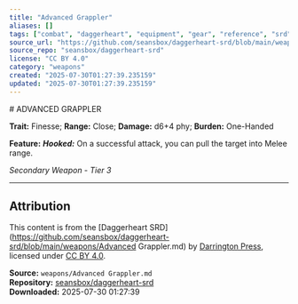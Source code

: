 ```yaml
---
title: "Advanced Grappler"
aliases: []
tags: ["combat", "daggerheart", "equipment", "gear", "reference", "srd", "ttrpg", "weapon"]
source_url: "https://github.com/seansbox/daggerheart-srd/blob/main/weapons/Advanced Grappler.md"
source_repo: "seansbox/daggerheart-srd"
license: "CC BY 4.0"
category: "weapons"
created: "2025-07-30T01:27:39.235159"
updated: "2025-07-30T01:27:39.235159"
---
```


﻿# ADVANCED GRAPPLER

**Trait:** Finesse; **Range:** Close; **Damage:** d6+4 phy; **Burden:** One-Handed

**Feature:** ***Hooked:*** On a successful attack, you can pull the target into Melee range.

*Secondary Weapon - Tier 3*

---

## Attribution

This content is from the [Daggerheart SRD](https://github.com/seansbox/daggerheart-srd/blob/main/weapons/Advanced Grappler.md) by [Darrington Press](https://darringtonpress.com/), licensed under [CC BY 4.0](https://creativecommons.org/licenses/by/4.0/).

**Source:** `weapons/Advanced Grappler.md`  
**Repository:** [seansbox/daggerheart-srd](https://github.com/seansbox/daggerheart-srd)  
**Downloaded:** 2025-07-30 01:27:39

